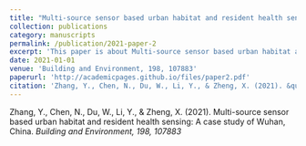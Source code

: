 ```yaml
---
title: "Multi-source sensor based urban habitat and resident health sensing: A case study of Wuhan, China"
collection: publications
category: manuscripts
permalink: /publication/2021-paper-2
excerpt: 'This paper is about Multi-source sensor based urban habitat and resident health sensing: A case study of Wuhan, China.'
date: 2021-01-01
venue: 'Building and Environment, 198, 107883'
paperurl: 'http://academicpages.github.io/files/paper2.pdf'
citation: 'Zhang, Y., Chen, N., Du, W., Li, Y., & Zheng, X. (2021). &quot;Multi-source sensor based urban habitat and resident health sensing: A case study of Wuhan, China&quot; <i>Building and Environment, 198, 107883</i>'
---
```


Zhang, Y., Chen, N., Du, W., Li, Y., & Zheng, X. (2021). Multi-source sensor based urban habitat and resident health sensing: A case study of Wuhan, China. <i>Building and Environment, 198, 107883</i>

